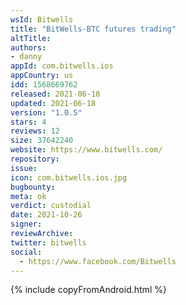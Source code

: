 ```yaml
---
wsId: Bitwells
title: "BitWells-BTC futures trading"
altTitle: 
authors:
- danny
appId: com.bitwells.ios
appCountry: us
idd: 1568669762
released: 2021-06-18
updated: 2021-06-18
version: "1.0.5"
stars: 4
reviews: 12
size: 37642240
website: https://www.bitwells.com/
repository: 
issue: 
icon: com.bitwells.ios.jpg
bugbounty: 
meta: ok
verdict: custodial
date: 2021-10-26
signer: 
reviewArchive:
twitter: bitwells
social:
  - https://www.facebook.com/Bitwells
---
```


{% include copyFromAndroid.html %}
